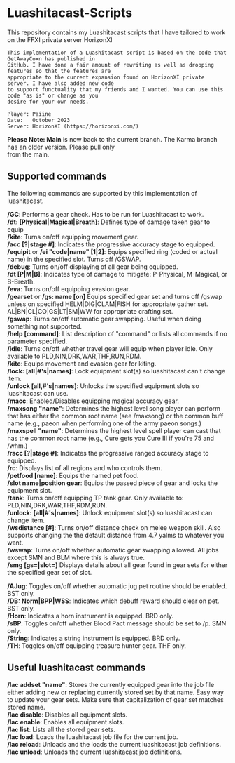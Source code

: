 # Luashitacast-Scripts
This repository contains my Luashitacast scripts that I have tailored to work on the FFXI private server HorizonXI

	This implementation of a Luashitacast script is based on the code that GetAwayCoxn has published in
	GitHub. I have done a fair amount of rewriting as well as dropping features so that the features are 
 	appropriate to the current expansion found on HorizonXI private server. I have also added new code 
  	to support functuality that my friends and I wanted. You can use this code "as is" or change as you 
   	desire for your own needs.
	
	Player: Paiine
	Date:   October 2023
	Server: HorizonXI (https://horizonxi.com/)

**Please Note: Main** is now back to the current branch. The Karma branch has an older version. Please pull only  
from the main.  

## Supported commands

The following commands are supported by this implementation of luashitacast.

**/GC**: Performs a gear check. Has to be run for Luashitacast to work.  
**/dt: [Physical|Magical|Breath]**: Defines type of damage taken gear to equip  
**/kite**: Turns on/off equipping movement gear.  
**/acc [?|stage #]**: Indicates the progressive accuracy stage to equipped.  
**/equipit** or **/ei "code|name" [1|2]**: Equips specified ring (coded or actual name) in the specified slot.
Turns off /GSWAP.  
**/debug**: Turns on/off displaying of all gear being equipped.  
**/dt [P|M|B]**: Indicates type of damage to mitigate: P-Physical, M-Magical, or B-Breath.  
**/eva**: Turns on/off equipping evasion gear.  
**/gearset** or **/gs: name [on]** Equips specified gear set and turns off /gswap unless on specified 
    HELM|DIG|CLAM|FISH for appropriate gather set.  
    AL|BN|CL|CO|GS|LT|SM|WW for appropriate crafting set.  
**/gswap**: Turns on/off automatic gear swapping. Useful when doing something not supported.  
**/help [command]**: List description of "command" or lists all commands if no parameter specified.  
**/idle**: Turns on/off whether travel gear will equip when player idle. Only available 
to PLD,NIN,DRK,WAR,THF,RUN,RDM.  
**/kite**: Equips movement and evasion gear for kiting.  
**/lock: [all|#'s|names]**: Lock equipment slot(s) so luashitacast can't change item.  
**/unlock [all,#'s|names]**: Unlocks the specified equipment slots so luashitacast can use.  
**/macc**: Enabled/Disables equipping magical accuracy gear.  
**/maxsong "name"**: Determines the highest level song player can perform that has either the
common root name (see /maxsong) or the common buff name (e.g., paeon when
performing one of the army paeon songs.)  
**/maxspell "name"**: Determines the highest level spell player can cast that has the common root
name (e.g., Cure gets you Cure III if you're 75 and /whm.)  
**/racc [?|stage #]**: Indicates the progressive ranged accuracy stage to equipped.  
**/rc**: Displays list of all regions and who controls them.  
**/petfood [name]**: Equips the named pet food.  
**/slot name|position gear**: Equips the passed piece of gear and locks the equipment slot.  
**/tank**: Turns on/off equipping TP tank gear. Only available to: PLD,NIN,DRK,WAR,THF,RDM,RUN.  
**/unlock: [all|#'s|names]**: Unlock equipment slot(s) so luashitacast can change item.  
**/wsdistance [#]**: Turns on/off distance check on melee weapon skill. Also supports changing the
the default distance from 4.7 yalms to whatever you want.  
**/wswap**: Turns on/off whether automatic gear swapping allowed. All jobs except SMN and BLM
where this is always true.  
**/smg [gs=|slot=]** Displays details about all gear found in gear sets for either the specified gear set of slot.  

**/AJug**: Toggles on/off whether automatic jug pet routine should be enabled. BST only.  
**/DB: Norm|BPP|WSS**: Indicates which debuff reward should clear on pet. BST only.  
**/Horn**: Indicates a horn instrument is equipped. BRD only.  
**/sBP**: Toggles on/off whether Blood Pact message should be set to /p. SMN only.  
**/String**: Indicates a string instrument is equipped. BRD only.  
**/TH**: Toggles on/off equipping treasure hunter gear. THF only.   

## Useful luashitacast commands

**/lac addset "name"**: Stores the currently equipped gear into the job file either adding new or
replacing currently stored set by that name. Easy way to update your gear
sets. Make sure that capitalization of gear set matches stored name.  
**/lac disable**: Disables all equipment slots.  
**/lac enable**: Enables all equipment slots.  
**/lac list**: Lists all the stored gear sets.  
**/lac load**: Loads the luashitacast job file for the current job.  
**/lac reload**: Unloads and the loads the current luashitacast job definitions.  
**/lac unload**: Unloads the current luashitacast job definitions.  
